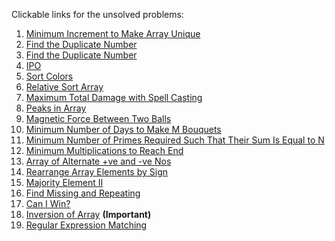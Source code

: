 Clickable links for the unsolved problems:

1. [Minimum Increment to Make Array Unique](https://leetcode.com/problems/minimum-increment-to-make-array-unique/submissions/?envType=daily-question&envId=2024-06-14)
2. [Find the Duplicate Number](https://leetcode.com/problems/find-the-duplicate-number/submissions/)
3. [Find the Duplicate Number](https://leetcode.com/problems/find-the-duplicate-number/)
4. [IPO](https://leetcode.com/problems/ipo/description/)
5. [Sort Colors](https://leetcode.com/problems/sort-colors/submissions/?envType=daily-question&envId=2024-06-12)
6. [Relative Sort Array](https://leetcode.com/problems/relative-sort-array/description/?envType=daily-question&envId=2024-06-11)
7. [Maximum Total Damage with Spell Casting](https://leetcode.com/problems/maximum-total-damage-with-spell-casting/submissions/)
8. [Peaks in Array](https://leetcode.com/problems/peaks-in-array/description/)
9. [Magnetic Force Between Two Balls](https://leetcode.com/problems/magnetic-force-between-two-balls/submissions/?envType=daily-question&envId=2024-06-20)
10. [Minimum Number of Days to Make M Bouquets](https://leetcode.com/problems/minimum-number-of-days-to-make-m-bouquets/description/?envType=daily-question&envId=2024-06-19)
11. [Minimum Number of Primes Required Such That Their Sum Is Equal to N](https://www.geeksforgeeks.org/minimum-number-of-primes-required-such-that-their-sum-is-equal-to-n/)
12. [Minimum Multiplications to Reach End](https://takeuforward.org/graph/g-39-minimum-multiplications-to-reach-end/)
13. [Array of Alternate +ve and -ve Nos](https://www.geeksforgeeks.org/problems/array-of-alternate-ve-and-ve-nos1401/1?itm_source=geeksforgeeks&itm_medium=article&itm_campaign=practice_card)
14. [Rearrange Array Elements by Sign](https://takeuforward.org/arrays/rearrange-array-elements-by-sign/)
15. [Majority Element II](https://leetcode.com/problems/majority-element-ii/description/)
16. [Find Missing and Repeating](https://www.geeksforgeeks.org/problems/find-missing-and-repeating2512/1?utm_source=youtube&utm_medium=collab_striver_ytdescription&utm_campaign=find-missing-and-repeating)
17. [Can I Win?](https://leetcode.com/problems/can-i-win/)
18. [Inversion of Array](https://www.geeksforgeeks.org/problems/inversion-of-array-1587115620/1?utm_source=youtube&utm_medium=collab_striver_ytdescription&utm_campaign=inversion-of-array) **(Important)**
19. [Regular Expression Matching](https://leetcode.com/problems/regular-expression-matching/description/)